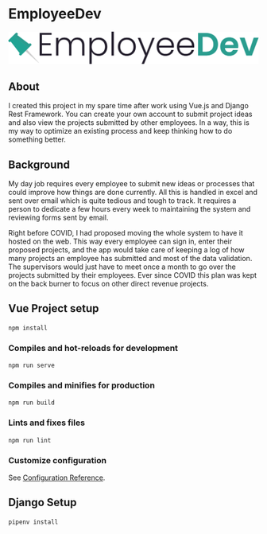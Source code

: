 # EmployeeDev

![logo](./src/assets/images/EmployeeDev%20Logo.svg)

## About 
I created this project in my spare time after work using Vue.js and Django Rest Framework. You can create your own account to submit project ideas and also view the projects submitted by other employees. In a way, this is my way to optimize an existing process and keep thinking how to do something better.

## Background
My day job requires every employee to submit new ideas or processes that could improve how things are done currently. All this is handled in excel and sent over email which is quite tedious and tough to track. It requires a person to dedicate a few hours every week to maintaining the system and reviewing forms sent by email.

Right before COVID, I had proposed moving the whole system to have it hosted on the web. This way every employee can sign in, enter their proposed projects, and the app would take care of keeping a log of how many projects an employee has submitted and most of the data validation. The supervisors would just have to meet once a month to go over the projects submitted by their employees. Ever since COVID this plan was kept on the back burner to focus on other direct revenue projects.

## Vue Project setup
```
npm install
```

### Compiles and hot-reloads for development
```
npm run serve
```

### Compiles and minifies for production
```
npm run build
```

### Lints and fixes files
```
npm run lint
```

### Customize configuration
See [Configuration Reference](https://cli.vuejs.org/config/).

## Django Setup
```
pipenv install
```
